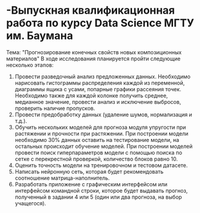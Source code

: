 # -Выпускная квалификационная работа по курсу Data Science МГТУ им. Баумана
Тема: "Прогнозирование конечных свойств новых композиционных материалов"
В ходе исследования планируется пройти следующие несколько этапов:
1.	Провести разведочный анализ предложенных данных. Необходимо нарисовать гистограммы распределения каждой из переменной, диаграммы ящика с усами, попарные графики рассеяния точек. Необходимо также для каждой колонке получить среднее, медианное значение, провести анализ и исключение выбросов, проверить наличие пропусков.
2.	Провести предобработку данных (удаление шумов, нормализация и т.д.).
3.	Обучить нескольких моделей для прогноза модуля упругости при растяжении и прочности при растяжении. При построении модели необходимо 30% данных оставить на тестирование модели, на остальных происходит обучение моделей. При построении моделей провести поиск гиперпараметров модели с помощью поиска по сетке с перекрестной проверкой, количество блоков равно 10. 
4.	Оценить точность модели на тренировочном и тестовом датасете.
5.	Написать нейронную сеть, которая будет рекомендовать соотношение матрица-наполнитель.
6.	Разработать приложение с графическим интерфейсом или интерфейсом командной строки, которое будет выдавать прогноз, полученный в задании 4 или 5 (один или два прогноза, на выбор учащегося). 
